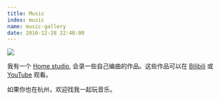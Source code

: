 ```yaml
---
title: Music
index: music
name: music-gallery
date: 2016-12-28 22:48:00
---
```


![](//bstatic.djyde.com/assets/B77C7FF9-34E4-4CA7-BEAB-62ED1480AB20.JPG?x-oss-process=style/80)

我有一个 [Home studio](https://www.wikiwand.com/en/Home_recording), 会录一些自己编曲的作品。这些作品可以在 [Bilibili](https://space.bilibili.com/20931693) 或 [YouTube](https://www.youtube.com/channel/UCFQUVJ0_ZGzvuX6GHl_cqsQ) 观看。

如果你也在杭州，欢迎找我一起玩音乐。
